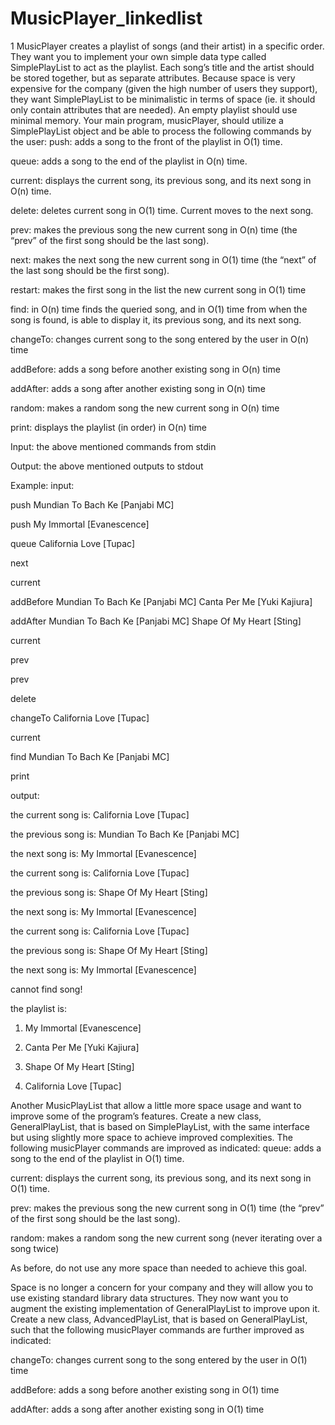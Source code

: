 # MusicPlayer_linkedlist
1
MusicPlayer creates a playlist of songs (and their artist) in a specific order.  They want you to implement your own simple data type called SimplePlayList to act as the playlist. Each song’s  title and the artist should be stored together, but as separate attributes.  Because space is very expensive for the company (given the high number of users they support), they want SimplePlayList to be minimalistic in terms of space (ie. it should only contain attributes that are needed).  An empty playlist should use minimal memory.  Your main program, musicPlayer, should utilize a SimplePlayList object and be able to process the following commands by the user:
push: adds a song to the front of the playlist in O(1) time.

queue: adds a song to the end of the playlist in O(n) time.

current: displays the current song, its previous song, and its next song in O(n) time.

delete: deletes current song in O(1) time.  Current moves to the next song.

prev: makes the previous song the new current song in O(n) time (the “prev” of the first song should be the last song).

next: makes the next song the new current song  in O(1) time (the “next” of the last song should be the first song).

restart: makes the first song in the list the new current song in O(1) time

find: in O(n) time finds the queried song, and in O(1) time from when the song is found, is able to display it, its previous song, and its next song.

changeTo: changes current song to the song entered by the user in O(n) time

addBefore: adds a song before another existing song in O(n) time

addAfter: adds a song after another existing song in O(n) time

random: makes a random song the new current song in O(n) time 

print: displays the playlist (in order) in O(n) time

Input:
the above mentioned commands from stdin

Output:
the above mentioned outputs to stdout

Example:
	input:

push Mundian To Bach Ke [Panjabi MC]

push My Immortal [Evanescence]

queue California Love [Tupac]

next

current

addBefore Mundian To Bach Ke [Panjabi MC] Canta Per Me [Yuki Kajiura]

addAfter Mundian To Bach Ke [Panjabi MC] Shape Of My Heart [Sting]

current

prev

prev

delete

changeTo California Love [Tupac]

current

find Mundian To Bach Ke [Panjabi MC]

print





output:

the current song is: California Love [Tupac]

the previous song is: Mundian To Bach Ke [Panjabi MC]

the next song is: My Immortal [Evanescence]

the current song is: California Love [Tupac]

the previous song is: Shape Of My Heart [Sting]

the next song is: My Immortal [Evanescence]

the current song is: California Love [Tupac]

the previous song is: Shape Of My Heart [Sting]

the next song is: My Immortal [Evanescence]

cannot find song!

the playlist is:

1. My Immortal [Evanescence]

2. Canta Per Me [Yuki Kajiura]

3. Shape Of My Heart [Sting]

4. California Love [Tupac]





Another MusicPlayList that allow a little more space usage and want to improve some of the program’s features.  Create a new class, GeneralPlayList, that is based on SimplePlayList, with the same interface but using slightly more space to achieve improved complexities.  The following musicPlayer commands are improved as indicated: 
queue: adds a song to the end of the playlist in O(1) time.

current: displays the current song, its previous song, and its next song in O(1) time.

prev: makes the previous song the new current song in O(1) time (the “prev” of the first song should be the last song).

random: makes a random song the new current song (never iterating over a song twice)

As before, do not use any more space than needed to achieve this goal.





Space is no longer a concern for your company and they will allow you to use existing standard library data structures.  They now want you to augment the existing implementation of GeneralPlayList to improve upon it.  Create a new class, AdvancedPlayList, that is based on GeneralPlayList, such that the following musicPlayer commands are further improved as indicated: 

changeTo: changes current song to the song entered by the user in O(1) time

addBefore: adds a song before another existing song in O(1) time

addAfter: adds a song after another existing song in O(1) time

